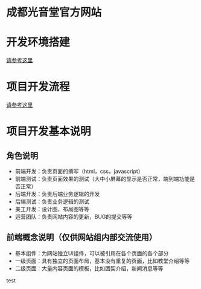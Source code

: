 # 成都光音堂官方网站

# 开发环境搭建
[请参考这里](https://git.oschina.net/gosplelightchurch/joshua/wikis/home)

# 项目开发流程
[请参考这里](http://git.oschina.net/gosplelightchurch/joshua/wikis/项目开发流程)

# 项目开发基本说明

## 角色说明
* 前端开发：负责页面的撰写（html，css，javascript）
* 前端测试：负责页面效果的测试（大中小屏幕的显示是否正常，端到端功能是否正常）
* 后端开发：负责后端业务逻辑的开发
* 后端测试：负责业务逻辑的测试
* 美工开发：设计图，布局图等等
* 运营团队：负责网站内容的更新，BUG的提交等等

## 前端概念说明（仅供网站组内部交流使用）
* 基本组件：为网站独立UI组件，可以被引用在各个页面的各个部分
* 一级页面：具有独立的页面布局，基本没有重复的页面，比如教堂介绍等等
* 二级页面：大量内容页面的模板，比如团契介绍，新闻消息等等

test